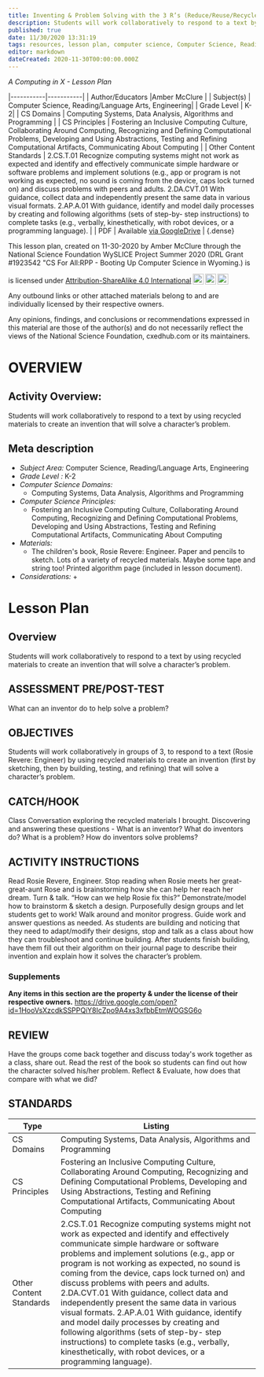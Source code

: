```yaml
---
title: Inventing & Problem Solving with the 3 R’s (Reduce/Reuse/Recycle)
description: Students will work collaboratively to respond to a text by using recycled materials to create an invention that will solve a character’s problem.
published: true
date: 11/30/2020 13:31:19
tags: resources, lesson plan, computer science, Computer Science, Reading/Language Arts, Engineering 
editor: markdown
dateCreated: 2020-11-30T00:00:00.000Z
---
```

*A Computing in X - Lesson Plan*

|-----------|-----------|
| Author/Educators |Amber McClure |
| Subject(s) | Computer Science, Reading/Language Arts, Engineering|
| Grade Level | K-2|
| CS Domains | Computing Systems, Data Analysis, Algorithms and Programming |
| CS Principles | Fostering an Inclusive Computing Culture, Collaborating Around Computing, Recognizing and Defining Computational Problems, Developing and Using Abstractions, Testing and Refining Computational Artifacts, Communicating About Computing |
| Other Content Standards | 2.CS.T.01 Recognize computing systems might not work as expected and identify and effectively communicate simple hardware or software problems and implement solutions (e.g., app or program is not working as expected, no sound is coming from the device, caps lock turned on) and discuss problems with peers and adults.  2.DA.CVT.01 With guidance, collect data and independently present the same data in various visual formats.  2.AP.A.01 With guidance, identify and model daily processes by creating and following algorithms (sets of step-by- step instructions) to complete tasks (e.g., verbally, kinesthetically, with robot devices, or a programming language). | 
| PDF | Available [via GoogleDrive](https://drive.google.com/open?id=1uQygyiexoXDqzX_tE_iqeZCVx1UfQEeX) |
{.dense}






This lesson plan, created on 11-30-2020 by Amber McClure through the National Science Foundation WySLICE Project Summer 2020 (DRL Grant #1923542 "CS For All:RPP - Booting Up Computer Science in Wyoming.) is  <p xmlns:cc="http://creativecommons.org/ns#" >  is licensed under <a href="http://creativecommons.org/licenses/by-sa/4.0/?ref=chooser-v1" target="_blank" rel="license noopener noreferrer" style="display:inline-block;">Attribution-ShareAlike 4.0 International<img style="height:22px!important;margin-left:3px;vertical-align:text-bottom;" src="https://mirrors.creativecommons.org/presskit/icons/cc.svg?ref=chooser-v1"><img style="height:22px!important;margin-left:3px;vertical-align:text-bottom;" src="https://mirrors.creativecommons.org/presskit/icons/by.svg?ref=chooser-v1"><img style="height:22px!important;margin-left:3px;vertical-align:text-bottom;" src="https://mirrors.creativecommons.org/presskit/icons/sa.svg?ref=chooser-v1"></a></p>


Any outbound links or other attached materials belong to and are individually licensed by their respective owners. 


Any opinions, findings, and conclusions or recommendations expressed in this material are those of the author(s) and do not necessarily reflect the views of the National Science Foundation, cxedhub.com or its maintainers.


# OVERVIEW
## Activity Overview:  
Students will work collaboratively to respond to a text by using recycled materials to create an invention that will solve a character’s problem.
## Meta description
+ *Subject Area:* Computer Science, Reading/Language Arts, Engineering 
+ *Grade Level :* K-2 
+ *Computer Science Domains:*
   + Computing Systems, Data Analysis, Algorithms and Programming
+ *Computer Science Principles:*
   + Fostering an Inclusive Computing Culture, Collaborating Around Computing, Recognizing and Defining Computational Problems, Developing and Using Abstractions, Testing and Refining Computational Artifacts, Communicating About Computing
+ *Materials:* 
   + The children's book,  Rosie Revere: Engineer.  Paper and pencils to sketch.  Lots of a variety of recycled materials.  Maybe some tape and string too!  Printed algorithm page (included in lesson document).
+ *Considerations:*
   + 


# Lesson Plan
## Overview
Students will work collaboratively to respond to a text by using recycled materials to create an invention that will solve a character’s problem.
## ASSESSMENT PRE/POST-TEST
What can an inventor do to help solve a problem?
## OBJECTIVES
Students will work collaboratively in groups of 3, to respond to a text (Rosie Revere:  Engineer) by using recycled materials to create an invention (first by sketching, then by building, testing, and refining) that will solve a character’s problem.


## CATCH/HOOK
Class Conversation exploring the recycled materials I brought.  Discovering and answering these questions - What is an inventor?  What do inventors do?  What is a problem?  How do inventors solve problems?


## ACTIVITY INSTRUCTIONS
Read Rosie Revere, Engineer.  Stop reading when Rosie meets her great-great-aunt Rose and is brainstorming how she can help her reach her dream.  Turn & talk.  “How can we help Rosie fix this?”  Demonstrate/model how to brainstorm & sketch a design.  Purposefully design groups and let students get to work!  Walk around and monitor progress.  Guide work and answer questions as needed.  As students are building and noticing that they need to adapt/modify their designs, stop and talk as a class about how they can troubleshoot and continue building.  After students finish building, have them fill out their algorithm on their journal page to describe their invention and explain how it solves the character’s problem.


### Supplements
**Any items in this section are the property & under the license of their respective owners.**
https://drive.google.com/open?id=1HooVsXzcdkSSPPQiY8IcZpo9A4xs3xfbbEtmWOGSG6o




## REVIEW
Have the groups come back together and discuss today's work together as a class, share out.  Read the rest of the book so students can find out how the character solved his/her problem.  Reflect & Evaluate, how does that compare with what we did?
## STANDARDS        
| Type | Listing | 
|-----------|-----------|
| CS Domains  | Computing Systems, Data Analysis, Algorithms and Programming|
| CS Principles   | Fostering an Inclusive Computing Culture, Collaborating Around Computing, Recognizing and Defining Computational Problems, Developing and Using Abstractions, Testing and Refining Computational Artifacts, Communicating About Computing|
| Other Content Standards | 2.CS.T.01 Recognize computing systems might not work as expected and identify and effectively communicate simple hardware or software problems and implement solutions (e.g., app or program is not working as expected, no sound is coming from the device, caps lock turned on) and discuss problems with peers and adults.  2.DA.CVT.01 With guidance, collect data and independently present the same data in various visual formats.  2.AP.A.01 With guidance, identify and model daily processes by creating and following algorithms (sets of step-by- step instructions) to complete tasks (e.g., verbally, kinesthetically, with robot devices, or a programming language).  |